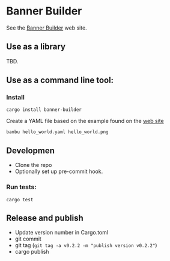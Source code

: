 # Banner Builder


See the [Banner Builder](https://banner-builder.code-maven.com/) web site.

## Use as a library

TBD.

## Use as a command line tool:

### Install

```
cargo install banner-builder
```

Create a YAML file based on the example found on the [web site](https://banner-builder.code-maven.com/)


```
banbu hello_world.yaml hello_world.png
```


## Developmen

* Clone the repo
* Optionally set up pre-commit hook.


### Run tests:

```
cargo test
```

## Release and publish

* Update version number in Cargo.toml
* git commit
* git tag   (`git tag -a v0.2.2 -m "publish version v0.2.2"`)
* cargo publish


